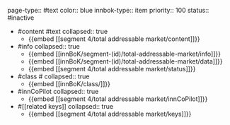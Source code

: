 page-type:: #text
color:: blue
innbok-type:: item
priority:: 100
status:: #inactive

- #content #text
  collapsed:: true
	- {{embed [[segment 4/total addressable market/content]]}}
- #info
  collapsed:: true
	- {{embed [[innBoK/segment-(id)/total-addressable-market/info]]}}
	- {{embed [[innBoK/segment-(id)/total-addressable-market/data]]}}
	- {{embed [[segment 4/total addressable market/status]]}}
- #class #
  collapsed:: true
	- {{embed [[innBoK/class/]]}}
- #innCoPilot
  collapsed:: true
	- {{embed [[segment 4/total addressable market/innCoPilot]]}}
- #[[related keys]]
  collapsed:: true
	- {{embed [[segment 4/total addressable market/keys]]}}


